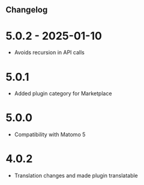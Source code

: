 ## Changelog

# 5.0.2 - 2025-01-10
- Avoids recursion in API calls

# 5.0.1
- Added plugin category for Marketplace

# 5.0.0
- Compatibility with Matomo 5

# 4.0.2
- Translation changes and made plugin translatable

